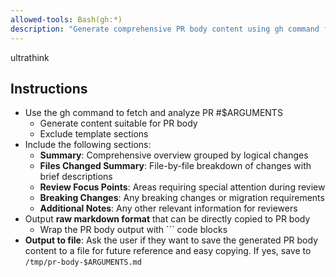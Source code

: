```yaml
---
allowed-tools: Bash(gh:*)
description: "Generate comprehensive PR body content using gh command for specified PR number"
---
```

ultrathink

## Instructions
- Use the gh command to fetch and analyze PR #$ARGUMENTS
  - Generate content suitable for PR body
  - Exclude template sections
- Include the following sections:
  - **Summary**: Comprehensive overview grouped by logical changes
  - **Files Changed Summary**: File-by-file breakdown of changes with brief descriptions
  - **Review Focus Points**: Areas requiring special attention during review
  - **Breaking Changes**: Any breaking changes or migration requirements
  - **Additional Notes**: Any other relevant information for reviewers
- Output **raw markdown format** that can be directly copied to PR body
  - Wrap the PR body output with ``` code blocks
- **Output to file**: Ask the user if they want to save the generated PR body content to a file for future reference and easy copying. If yes, save to `/tmp/pr-body-$ARGUMENTS.md`
